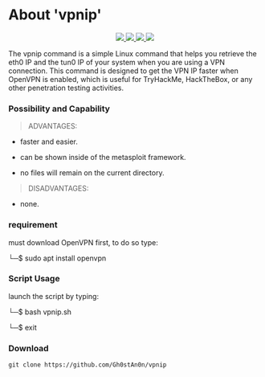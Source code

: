 # About 'vpnip'

<p align="center">
   </a>
      <a href="https://github.com/Gh0stAn0n/vpnip">
      <img src="https://img.shields.io/badge/Version-1.0.0-darkgreen">
        <img src="https://img.shields.io/badge/Release%20Date-febuary%202023-purple">
  <img src="https://shields.io/badge/Bash-100%25-066da5">
  <img src="https://shields.io/badge/Platform-Linux-darkred">
    </a>
  </p>
</p>

The vpnip command is a simple Linux command that helps you retrieve the eth0 IP and the tun0 IP of your system when you are using a VPN connection. This command is designed to get the VPN IP faster when OpenVPN is enabled, which is useful for TryHackMe, HackTheBox, or any other penetration testing activities.

### Possibility and Capability

> ADVANTAGES:

- faster and easier.

- can be shown inside of the metasploit framework.

- no files will remain on the current directory.

> DISADVANTAGES:

- none.

### requirement

must download OpenVPN first, to do so type:

└─$ sudo apt install openvpn

### Script Usage

launch the script by typing:

└─$ bash vpnip.sh

└─$ exit

### Download

    git clone https://github.com/Gh0stAn0n/vpnip
